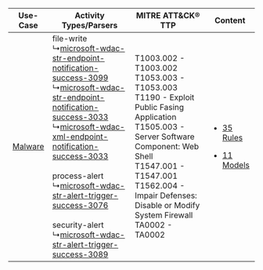 |    Use-Case    | Activity Types/Parsers    | MITRE ATT&CK® TTP    | Content    |
|:----:| ---- | ---- | ---- |
| [Malware](../../../UseCases/uc_malware.md) |  file-write<br> ↳[microsoft-wdac-str-endpoint-notification-success-3099](Ps/pC_microsoftwdacstrendpointnotificationsuccess3099.md)<br> ↳[microsoft-wdac-str-endpoint-notification-success-3033](Ps/pC_microsoftwdacstrendpointnotificationsuccess3033.md)<br> ↳[microsoft-wdac-xml-endpoint-notification-success-3033](Ps/pC_microsoftwdacxmlendpointnotificationsuccess3033.md)<br><br> process-alert<br> ↳[microsoft-wdac-str-alert-trigger-success-3076](Ps/pC_microsoftwdacstralerttriggersuccess3076.md)<br><br> security-alert<br> ↳[microsoft-wdac-str-alert-trigger-success-3089](Ps/pC_microsoftwdacstralerttriggersuccess3089.md)<br> | T1003.002 - T1003.002<br>T1053.003 - T1053.003<br>T1190 - Exploit Public Fasing Application<br>T1505.003 - Server Software Component: Web Shell<br>T1547.001 - T1547.001<br>T1562.004 - Impair Defenses: Disable or Modify System Firewall<br>TA0002 - TA0002<br> | [<ul><li>35 Rules</li></ul><ul><li>11 Models</li></ul>](RM/r_m_microsoft_windows_defender_application_control_Malware.md) |